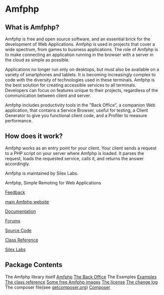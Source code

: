 
# Amfphp
## What is Amfphp?

Amfphp is free and open source software, and an essential brick for the development of Web Applications. Amfphp is used in projects that cover a wide spectrum, from games to business applications. The role of Amfphp is to make connecting an application running in the browser with a server in the cloud as simple as possible.

Applications no longer run only on desktops, but must also be available on a variety of smartphones and tablets. It is becoming increasingly complex to code with the diversity of technologies used in these terminals. Amfphp is the best solution for creating accessible services to all terminals. Developers can focus on features unique to their projects, regardless of the communication between client and server.

Amfphp includes productivity tools in the "Back Office", a companion Web application, that contains a Service Browser, useful for testing, a Client Generator to give you functional client code, and a Profiler to measure performance.
  
## How does it work?


Amfphp works as an entry point for your client. Your client sends a request to a PHP script on your server where Amfphp is loaded. It parses the request, loads the requested service, calls it, and returns the answer accordingly.

Amfphp is maintained by Silex Labs. 

Amfphp, Simple Remoting for Web Applications

[Feedback](http://www.silexlabs.org/amfphp/feedback/)

[main Amfphp website](http://silexlabs.org/amfphp/)

[Documentation](http://silexlabs.org/amfphp/documentation/)

[Forums](http://www.silexlabs.org/groups/amfphp/amfphp-users/)

[Source Code](https://github.com/silexlabs/amfphp-2.0)

[Class Reference](http://community.silexlabs.org/amfphp/reference/)

[Silex Labs](http://www.silexlabs.org/)

## Package Contents
The Amfphp library itself [Amfphp](./Amfphp)
[The Back Office](./BackOffice)
The Examples [Examples](./Examples)
[The class reference](./doc/) 
[Some free Amfphp images](./goodies/)
[The license](./license.txt)
[The change log ](./changelog.txt)
The composer file(see [getcomposer.org](getcomposer.org)) [Composer](./composer.json)


